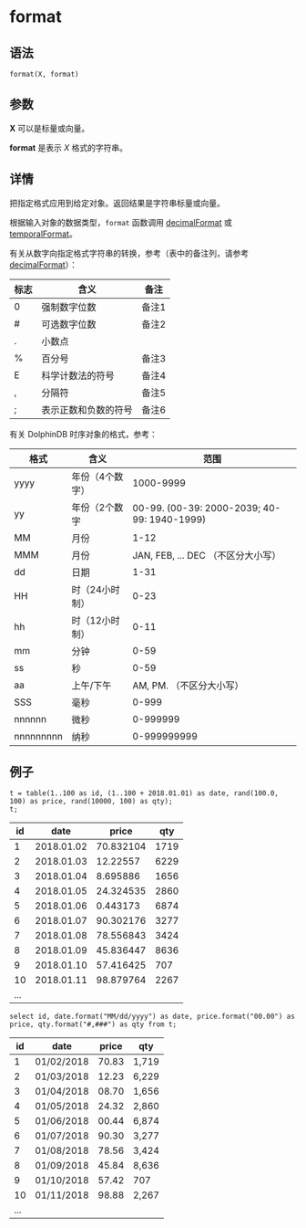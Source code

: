 # format

## 语法

`format(X, format)`

## 参数

**X** 可以是标量或向量。

**format** 是表示 *X* 格式的字符串。

## 详情

把指定格式应用到给定对象。返回结果是字符串标量或向量。

根据输入对象的数据类型，`format` 函数调用 [decimalFormat](../d/decimalFormat.html) 或 [temporalFormat](../t/temporalFormat.html)。

有关从数字向指定格式字符串的转换，参考（表中的备注列，请参考 [decimalFormat](../d/decimalFormat.html)）：

| 标志 | 含义 | 备注 |
| --- | --- | --- |
| 0 | 强制数字位数 | 备注1 |
| # | 可选数字位数 | 备注2 |
| . | 小数点 |  |
| % | 百分号 | 备注3 |
| E | 科学计数法的符号 | 备注4 |
| , | 分隔符 | 备注5 |
| ; | 表示正数和负数的符号 | 备注6 |

有关 DolphinDB 时序对象的格式，参考：

| 格式 | 含义 | 范围 |
| --- | --- | --- |
| yyyy | 年份（4个数字） | 1000-9999 |
| yy | 年份（2个数字 | 00-99. (00-39: 2000-2039; 40-99: 1940-1999) |
| MM | 月份 | 1-12 |
| MMM | 月份 | JAN, FEB, ... DEC （不区分大小写） |
| dd | 日期 | 1-31 |
| HH | 时（24小时制） | 0-23 |
| hh | 时（12小时制） | 0-11 |
| mm | 分钟 | 0-59 |
| ss | 秒 | 0-59 |
| aa | 上午/下午 | AM, PM. （不区分大小写） |
| SSS | 毫秒 | 0-999 |
| nnnnnn | 微秒 | 0-999999 |
| nnnnnnnnn | 纳秒 | 0-999999999 |

## 例子

```
t = table(1..100 as id, (1..100 + 2018.01.01) as date, rand(100.0, 100) as price, rand(10000, 100) as qty);
t;
```

| id | date | price | qty |
| --- | --- | --- | --- |
| 1 | 2018.01.02 | 70.832104 | 1719 |
| 2 | 2018.01.03 | 12.22557 | 6229 |
| 3 | 2018.01.04 | 8.695886 | 1656 |
| 4 | 2018.01.05 | 24.324535 | 2860 |
| 5 | 2018.01.06 | 0.443173 | 6874 |
| 6 | 2018.01.07 | 90.302176 | 3277 |
| 7 | 2018.01.08 | 78.556843 | 3424 |
| 8 | 2018.01.09 | 45.836447 | 8636 |
| 9 | 2018.01.10 | 57.416425 | 707 |
| 10 | 2018.01.11 | 98.879764 | 2267 |
| ... |  |  |  |

```
select id, date.format("MM/dd/yyyy") as date, price.format("00.00") as price, qty.format("#,###") as qty from t;
```

| id | date | price | qty |
| --- | --- | --- | --- |
| 1 | 01/02/2018 | 70.83 | 1,719 |
| 2 | 01/03/2018 | 12.23 | 6,229 |
| 3 | 01/04/2018 | 08.70 | 1,656 |
| 4 | 01/05/2018 | 24.32 | 2,860 |
| 5 | 01/06/2018 | 00.44 | 6,874 |
| 6 | 01/07/2018 | 90.30 | 3,277 |
| 7 | 01/08/2018 | 78.56 | 3,424 |
| 8 | 01/09/2018 | 45.84 | 8,636 |
| 9 | 01/10/2018 | 57.42 | 707 |
| 10 | 01/11/2018 | 98.88 | 2,267 |
| ... |  |  |  |

